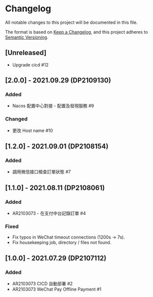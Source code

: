 # Changelog

All notable changes to this project will be documented in this file.

The format is based on [Keep a Changelog](https://keepachangelog.com/en/1.0.0/),
and this project adheres to [Semantic Versioning](https://semver.org/spec/v2.0.0.html).

## [Unreleased]

- Upgrade cicd #12

## [2.0.0] - 2021.09.29 (DP2109130)

### Added

- Nacos 配置中心對接 - 配置及發現服務 #9

### Changed

- 更改 Host name #10

## [1.2.0] - 2021.09.01 (DP2108154)

### Added

- 調用微信接口檢查訂單狀態 #7

## [1.1.0] - 2021.08.11 (DP2108061)
### Added

- AR2103073 - 在支付中台記錄訂單 #4
### Fixed

- Fix typos in WeChat timeout connections (1200s -> 7s).
- Fix housekeeping job, directory / files not found.


## [1.0.0] - 2021.07.29 (DP2107112)
### Added

- AR2103073 CICD 自動部署 #2
- AR2103073 WeChat Pay Offline Payment #1
